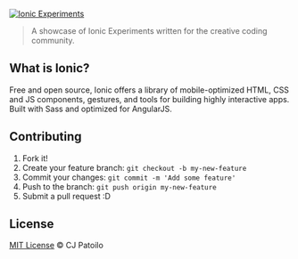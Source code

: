 [![Ionic Experiments](https://scontent-mia1-1.xx.fbcdn.net/hphotos-xtp1/v/t34.0-12/12282834_908998099147414_1130206919_n.jpg?oh=a3a0a69ee0e651934eb6406a22eeb823&oe=56562BF8)](https://github.com/cjpatoilo/ionic-experiments)

> A showcase of Ionic Experiments written for the creative coding community.

## What is Ionic?

Free and open source, Ionic offers a library of mobile-optimized HTML, CSS and JS components, gestures, and tools for building highly interactive apps. Built with Sass and optimized for AngularJS.

## Contributing

1. Fork it!
2. Create your feature branch: `git checkout -b my-new-feature`
3. Commit your changes: `git commit -m 'Add some feature'`
4. Push to the branch: `git push origin my-new-feature`
5. Submit a pull request :D

## License

[MIT License](http://cjpatoilo.mit-license.org/) © CJ Patoilo
